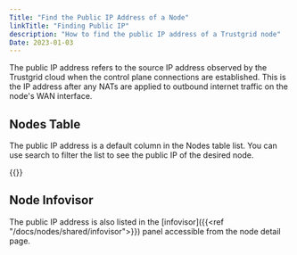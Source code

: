 ```yaml
---
Title: "Find the Public IP Address of a Node"
linkTitle: "Finding Public IP"
description: "How to find the public IP address of a Trustgrid node"
Date: 2023-01-03
---
```


The public IP address refers to the source IP address observed by the Trustgrid cloud when the control plane connections are established. This is the IP address after any NATs are applied to outbound internet traffic on the node's WAN interface.

## Nodes Table
The public IP address is a default column in the Nodes table list. You can use search to filter the list to see the public IP of the desired node.

{{<tgimg src="nodes-table-public-ip.png" caption="Example Nodes table with public IP column" width="80%">}}

## Node Infovisor
The public IP address is also listed in the [infovisor]({{<ref "/docs/nodes/shared/infovisor">}}) panel accessible from the node detail page.

